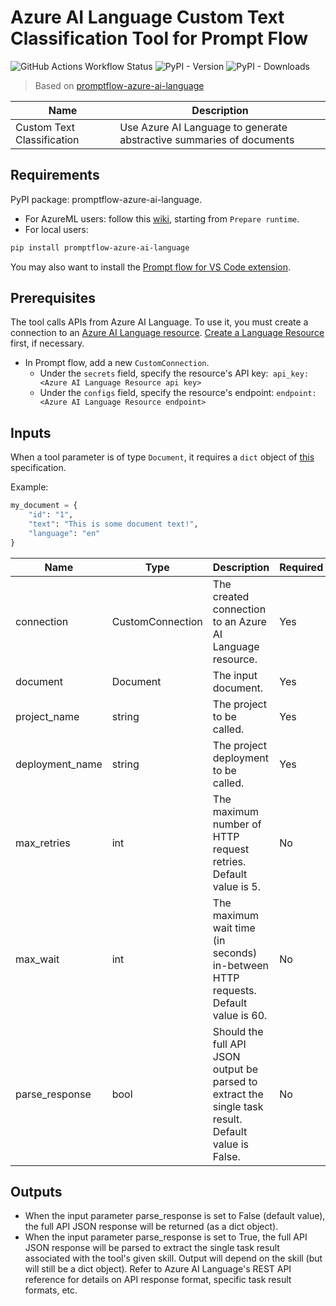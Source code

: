 # Azure AI Language Custom Text Classification Tool for Prompt Flow
![GitHub Actions Workflow Status](https://img.shields.io/github/actions/workflow/status/InfinityReply/promptflow-azure-ai-language-custom-text-classification/python-publish.yml)
![PyPI - Version](https://img.shields.io/pypi/v/promptflow-azure-ai-language-custom-text-classification)
![PyPI - Downloads](https://img.shields.io/pypi/dm/promptflow-azure-ai-language-custom-text-classification)

> Based on [promptflow-azure-ai-language](https://pypi.org/project/promptflow-azure-ai-language/)

| Name                       | Description                                                          |
|----------------------------|----------------------------------------------------------------------|
| Custom Text Classification | Use Azure AI Language to generate abstractive summaries of documents |

## Requirements
PyPI package: promptflow-azure-ai-language.

- For AzureML users: follow this [wiki](https://learn.microsoft.com/en-us/azure/machine-learning/prompt-flow/how-to-custom-tool-package-creation-and-usage?view=azureml-api-2#prepare-runtime), starting from `Prepare runtime`.
- For local users:
```bash
pip install promptflow-azure-ai-language
```
You may also want to install the [Prompt flow for VS Code extension](https://marketplace.visualstudio.com/items?itemName=prompt-flow.prompt-flow).

## Prerequisites
The tool calls APIs from Azure AI Language. To use it, you must create a connection to an [Azure AI Language resource](https://learn.microsoft.com/en-us/azure/ai-services/language-service/). [Create a Language Resource](https://portal.azure.com/#create/Microsoft.CognitiveServicesTextAnalytics) first, if necessary.

- In Prompt flow, add a new `CustomConnection`.
  - Under the `secrets` field, specify the resource's API key:` api_key: <Azure AI Language Resource api key>`
  - Under the `configs` field, specify the resource's endpoint: `endpoint: <Azure AI Language Resource endpoint>`

## Inputs
When a tool parameter is of type `Document`, it requires a `dict` object of [this](https://learn.microsoft.com/en-us/rest/api/language/text-analysis-runtime/analyze-text?view=rest-language-2023-04-01&tabs=HTTP#multilanguageinput) specification.

Example:

```python
my_document = {
    "id": "1",
    "text": "This is some document text!",
    "language": "en"
}
```


| Name            | Type             | Description                                                                                          | Required |
|-----------------|------------------|------------------------------------------------------------------------------------------------------|----------|
| connection      | CustomConnection | The created connection to an Azure AI Language resource.                                             | Yes      |
| document        | Document         | The input document.                                                                                  | Yes      |
| project_name    | string           | The project to be called.                                                                            | Yes      |
| deployment_name | string           | The project deployment to be called.                                                                 | Yes      |
| max_retries     | int              | The maximum number of HTTP request retries. Default value is 5.                                      | No       |
| max_wait        | int              | The maximum wait time (in seconds) in-between HTTP requests. Default value is 60.                    | No       |
| parse_response  | bool             | Should the full API JSON output be parsed to extract the single task result. Default value is False. | No       |

## Outputs
- When the input parameter parse_response is set to False (default value), the full API JSON response will be returned (as a dict object).
- When the input parameter parse_response is set to True, the full API JSON response will be parsed to extract the single task result associated with the tool's given skill. Output will depend on the skill (but will still be a dict object).
Refer to Azure AI Language's REST API reference for details on API response format, specific task result formats, etc.